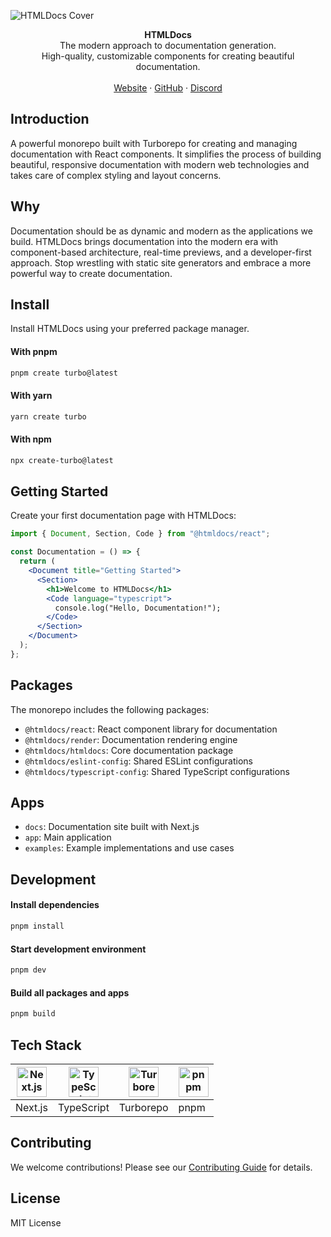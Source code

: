 ![HTMLDocs Cover](https://placehold.co/1200x600/e4e4e7/ffffff?text=HTMLDocs)

<div align="center"><strong>HTMLDocs</strong></div>
<div align="center">The modern approach to documentation generation.<br />High-quality, customizable components for creating beautiful documentation.</div>
<br />
<div align="center">
<a href="https://htmldocs.dev">Website</a> 
<span> · </span>
<a href="https://github.com/yourusername/htmldocs">GitHub</a> 
<span> · </span>
<a href="https://discord.gg/htmldocs">Discord</a>
</div>

## Introduction

A powerful monorepo built with Turborepo for creating and managing documentation with React components. It simplifies the process of building beautiful, responsive documentation with modern web technologies and takes care of complex styling and layout concerns.

## Why

Documentation should be as dynamic and modern as the applications we build. HTMLDocs brings documentation into the modern era with component-based architecture, real-time previews, and a developer-first approach. Stop wrestling with static site generators and embrace a more powerful way to create documentation.

## Install

Install HTMLDocs using your preferred package manager.

#### With pnpm

```sh
pnpm create turbo@latest
```

#### With yarn

```sh
yarn create turbo
```

#### With npm

```sh
npx create-turbo@latest
```

## Getting Started

Create your first documentation page with HTMLDocs:

```jsx
import { Document, Section, Code } from "@htmldocs/react";

const Documentation = () => {
  return (
    <Document title="Getting Started">
      <Section>
        <h1>Welcome to HTMLDocs</h1>
        <Code language="typescript">
          console.log("Hello, Documentation!");
        </Code>
      </Section>
    </Document>
  );
};
```

## Packages

The monorepo includes the following packages:

- `@htmldocs/react`: React component library for documentation
- `@htmldocs/render`: Documentation rendering engine
- `@htmldocs/htmldocs`: Core documentation package
- `@htmldocs/eslint-config`: Shared ESLint configurations
- `@htmldocs/typescript-config`: Shared TypeScript configurations

## Apps

- `docs`: Documentation site built with Next.js
- `app`: Main application
- `examples`: Example implementations and use cases

## Development

#### Install dependencies

```sh
pnpm install
```

#### Start development environment

```sh
pnpm dev
```

#### Build all packages and apps

```sh
pnpm build
```

## Tech Stack

| <img src="https://nextjs.org/static/favicon/favicon-32x32.png" width="48px" height="48px" alt="Next.js"> | <img src="https://www.typescriptlang.org/favicon-32x32.png" width="48px" height="48px" alt="TypeScript"> | <img src="https://turbo.build/images/favicon-32x32.png" width="48px" height="48px" alt="Turborepo"> | <img src="https://pnpm.io/img/favicon.png" width="48px" height="48px" alt="pnpm"> |
|--------------------------------------------------------------------------------------------------------|--------------------------------------------------------------------------------------------------------|--------------------------------------------------------------------------------------------------|---------------------------------------------------------------------------------|
| Next.js                                                                                                  | TypeScript                                                                                            | Turborepo                                                                                         | pnpm                                                                             |

## Contributing

We welcome contributions! Please see our [Contributing Guide](CONTRIBUTING.md) for details.

## License

MIT License
